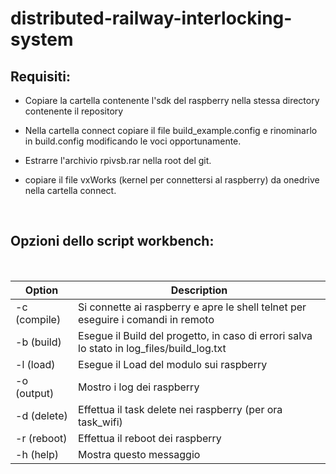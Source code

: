 # distributed-railway-interlocking-system
## Requisiti:

- Copiare la cartella contenente l'sdk del raspberry nella stessa directory contenente il repository

- Nella cartella connect copiare il file build_example.config e rinominarlo in build.config modificando le voci opportunamente.

- Estrarre l'archivio rpivsb.rar nella root del git.

- copiare il file vxWorks (kernel per connettersi al raspberry) da onedrive nella cartella connect.

<br>

## Opzioni dello script workbench:

<br>

        
| Option | Description |
| ------ | ------ |
| -c  (compile) | Si connette ai raspberry e apre le shell telnet per eseguire i comandi in remoto |
| -b  (build)   | Esegue il Build del progetto, in caso di errori salva lo stato in log_files/build_log.txt |
| -l  (load)    | Esegue il Load del modulo sui raspberry |
| -o  (output)  | Mostro i log dei raspberry |
| -d  (delete)  | Effettua il task delete nei raspberry (per ora task_wifi) |
| -r  (reboot)  | Effettua il reboot dei raspberry |
| -h  (help)    | Mostra questo messaggio |

    
